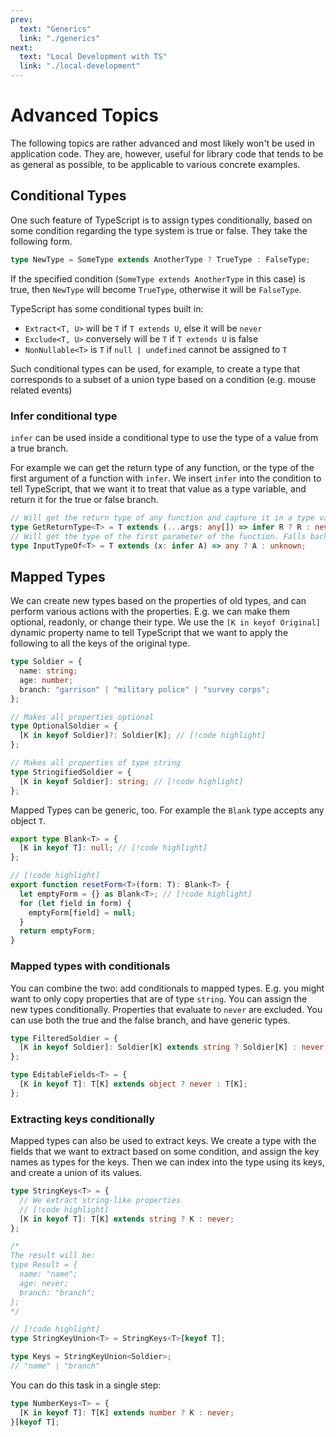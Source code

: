 ```yaml
---
prev:
  text: "Generics"
  link: "./generics"
next:
  text: "Local Development with TS"
  link: "./local-development"
---
```


# Advanced Topics

The following topics are rather advanced and most likely won't be used in application code. They are, however, useful for library code that tends to be as general as possible, to be applicable to various concrete examples.

## Conditional Types

One such feature of TypeScript is to assign types conditionally, based on some condition regarding the type system is true or false. They take the following form.

```typescript
type NewType = SomeType extends AnotherType ? TrueType : FalseType;
```

If the specified condition (`SomeType extends AnotherType` in this case) is true, then `NewType` will become `TrueType`, otherwise it will be `FalseType`.

TypeScript has some conditional types built in:

- `Extract<T, U>` will be `T` if `T extends U`, else it will be `never`
- `Exclude<T, U>` conversely will be `T` if `T extends U` is false
- `NonNullable<T>` is `T` if `null | undefined` cannot be assigned to `T`

Such conditional types can be used, for example, to create a type that corresponds to a subset of a union type based on a condition (e.g. mouse related events)

### Infer conditional type

`infer` can be used inside a conditional type to use the type of a value from a true branch.

For example we can get the return type of any function, or the type of the first argument of a function with `infer`. We insert `infer` into the condition to tell TypeScript, that we want it to treat that value as a type variable, and return it for the true or false branch.

```typescript
// Will get the return type of any function and capture it in a type variable
type GetReturnType<T> = T extends (...args: any[]) => infer R ? R : never;
// Will get the type of the first parameter of the function. Falls back to unknown
type InputTypeOf<T> = T extends (x: infer A) => any ? A : unknown;
```

## Mapped Types

We can create new types based on the properties of old types, and can perform various actions with the properties. E.g. we can make them optional, readonly, or change their type. We use the `[K in keyof Original]` dynamic property name to tell TypeScript that we want to apply the following to all the keys of the original type.

```typescript
type Soldier = {
  name: string;
  age: number;
  branch: "garrison" | "military police" | "survey corps";
};

// Makes all properties optional
type OptionalSoldier = {
  [K in keyof Soldier]?: Soldier[K]; // [!code highlight]
};

// Makes all properties of type string
type StringifiedSoldier = {
  [K in keyof Soldier]: string; // [!code highlight]
};
```

Mapped Types can be generic, too. For example the `Blank` type accepts any object `T`.

```typescript
export type Blank<T> = {
  [K in keyof T]: null; // [!code highlight]
};

// [!code highlight]
export function resetForm<T>(form: T): Blank<T> {
  let emptyForm = {} as Blank<T>; // [!code highlight]
  for (let field in form) {
    emptyForm[field] = null;
  }
  return emptyForm;
}
```

### Mapped types with conditionals

You can combine the two: add conditionals to mapped types. E.g. you might want to only copy properties that are of type `string`. You can assign the new types conditionally. Properties that evaluate to `never` are excluded. You can use both the true and the false branch, and have generic types.

```typescript
type FilteredSoldier = {
  [K in keyof Soldier]: Soldier[K] extends string ? Soldier[K] : never;
};

type EditableFields<T> = {
  [K in keyof T]: T[K] extends object ? never : T[K];
};
```

### Extracting keys conditionally

Mapped types can also be used to extract keys. We create a type with the fields that we want to extract based on some condition, and assign the key names as types for the keys. Then we can index into the type using its keys, and create a union of its values.

```typescript
type StringKeys<T> = {
  // We extract string-like properties
  // [!code highlight]
  [K in keyof T]: T[K] extends string ? K : never;
};

/*
The result will be:
type Result = {
  name: "name";
  age: never;
  branch: "branch";
};
*/

// [!code highlight]
type StringKeyUnion<T> = StringKeys<T>[keyof T];

type Keys = StringKeyUnion<Soldier>;
// "name" | "branch"
```

You can do this task in a single step:

```typescript
type NumberKeys<T> = {
  [K in keyof T]: T[K] extends number ? K : never;
}[keyof T];
```
